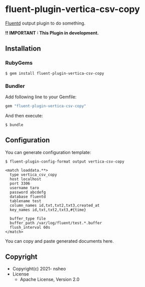 # fluent-plugin-vertica-csv-copy

[Fluentd](https://fluentd.org/) output plugin to do something.

**!! IMPORTANT : This Plugin in development.** 

## Installation

### RubyGems

```
$ gem install fluent-plugin-vertica-csv-copy
```

### Bundler

Add following line to your Gemfile:

```ruby
gem "fluent-plugin-vertica-csv-copy"
```

And then execute:

```
$ bundle
```

## Configuration

You can generate configuration template:

```
$ fluent-plugin-config-format output vertica-csv-copy
```

```
<match loaddata.**>
  type vertica_csv_copy
  host localhost
  port 3306
  username taro
  password abcdefg
  database fluentd
  tablename test
  column_names id,txt,txt2,txt3,created_at
  key_names id,txt,txt2,txt3,#{time}

  buffer_type file
  buffer_path /var/log/fluent/test.*.buffer
  flush_interval 60s
</match>
```

You can copy and paste generated documents here.

## Copyright

* Copyright(c) 2021- nsheo
* License
  * Apache License, Version 2.0
